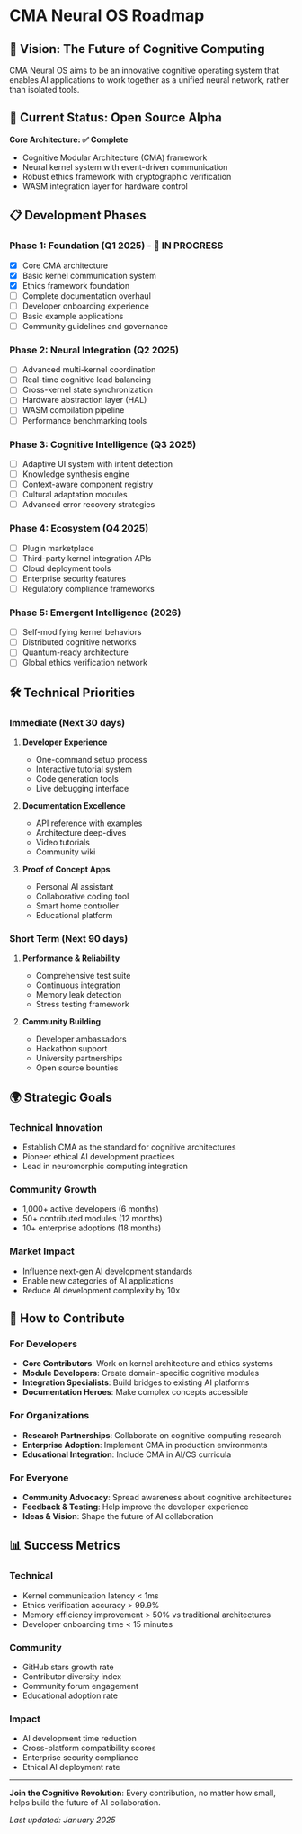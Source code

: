 # CMA Neural OS Roadmap

## 🚀 Vision: The Future of Cognitive Computing

CMA Neural OS aims to be an innovative cognitive operating system that enables AI applications to work together as a unified neural network, rather than isolated tools.

## 🎯 Current Status: Open Source Alpha

**Core Architecture: ✅ Complete**
- Cognitive Modular Architecture (CMA) framework
- Neural kernel system with event-driven communication
- Robust ethics framework with cryptographic verification
- WASM integration layer for hardware control

## 📋 Development Phases

### Phase 1: Foundation (Q1 2025) - 🔄 IN PROGRESS
- [x] Core CMA architecture
- [x] Basic kernel communication system
- [x] Ethics framework foundation
- [ ] Complete documentation overhaul
- [ ] Developer onboarding experience
- [ ] Basic example applications
- [ ] Community guidelines and governance

### Phase 2: Neural Integration (Q2 2025)
- [ ] Advanced multi-kernel coordination
- [ ] Real-time cognitive load balancing
- [ ] Cross-kernel state synchronization
- [ ] Hardware abstraction layer (HAL)
- [ ] WASM compilation pipeline
- [ ] Performance benchmarking tools

### Phase 3: Cognitive Intelligence (Q3 2025)
- [ ] Adaptive UI system with intent detection
- [ ] Knowledge synthesis engine
- [ ] Context-aware component registry
- [ ] Cultural adaptation modules
- [ ] Advanced error recovery strategies

### Phase 4: Ecosystem (Q4 2025)
- [ ] Plugin marketplace
- [ ] Third-party kernel integration APIs
- [ ] Cloud deployment tools
- [ ] Enterprise security features
- [ ] Regulatory compliance frameworks

### Phase 5: Emergent Intelligence (2026)
- [ ] Self-modifying kernel behaviors
- [ ] Distributed cognitive networks
- [ ] Quantum-ready architecture
- [ ] Global ethics verification network

## 🛠 Technical Priorities

### Immediate (Next 30 days)
1. **Developer Experience**
   - One-command setup process
   - Interactive tutorial system
   - Code generation tools
   - Live debugging interface

2. **Documentation Excellence**
   - API reference with examples
   - Architecture deep-dives
   - Video tutorials
   - Community wiki

3. **Proof of Concept Apps**
   - Personal AI assistant
   - Collaborative coding tool
   - Smart home controller
   - Educational platform

### Short Term (Next 90 days)
1. **Performance & Reliability**
   - Comprehensive test suite
   - Continuous integration
   - Memory leak detection
   - Stress testing framework

2. **Community Building**
   - Developer ambassadors
   - Hackathon support
   - University partnerships
   - Open source bounties

## 🌍 Strategic Goals

### Technical Innovation
- Establish CMA as the standard for cognitive architectures
- Pioneer ethical AI development practices
- Lead in neuromorphic computing integration

### Community Growth
- 1,000+ active developers (6 months)
- 50+ contributed modules (12 months)
- 10+ enterprise adoptions (18 months)

### Market Impact
- Influence next-gen AI development standards
- Enable new categories of AI applications
- Reduce AI development complexity by 10x

## 🤝 How to Contribute

### For Developers
- **Core Contributors**: Work on kernel architecture and ethics systems
- **Module Developers**: Create domain-specific cognitive modules
- **Integration Specialists**: Build bridges to existing AI platforms
- **Documentation Heroes**: Make complex concepts accessible

### For Organizations
- **Research Partnerships**: Collaborate on cognitive computing research
- **Enterprise Adoption**: Implement CMA in production environments
- **Educational Integration**: Include CMA in AI/CS curricula

### For Everyone
- **Community Advocacy**: Spread awareness about cognitive architectures
- **Feedback & Testing**: Help improve the developer experience
- **Ideas & Vision**: Shape the future of AI collaboration

## 📊 Success Metrics

### Technical
- Kernel communication latency < 1ms
- Ethics verification accuracy > 99.9%
- Memory efficiency improvement > 50% vs traditional architectures
- Developer onboarding time < 15 minutes

### Community
- GitHub stars growth rate
- Contributor diversity index
- Community forum engagement
- Educational adoption rate

### Impact
- AI development time reduction
- Cross-platform compatibility scores
- Enterprise security compliance
- Ethical AI deployment rate

---

**Join the Cognitive Revolution**: Every contribution, no matter how small, helps build the future of AI collaboration.

*Last updated: January 2025*
